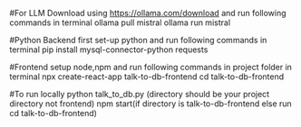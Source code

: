 #For LLM Download using https://ollama.com/download and run following commands in terminal
ollama pull mistral
ollama run mistral

#Python Backend first set-up python and run following commands in terminal
pip install mysql-connector-python requests

#Frontend setup node,npm and run following commands in project folder in terminal
npx create-react-app talk-to-db-frontend
cd talk-to-db-frontend

#To run locally
python talk_to_db.py (directory should be your project directory not frontend)
npm start(if directory is talk-to-db-frontend else run cd talk-to-db-frontend)


